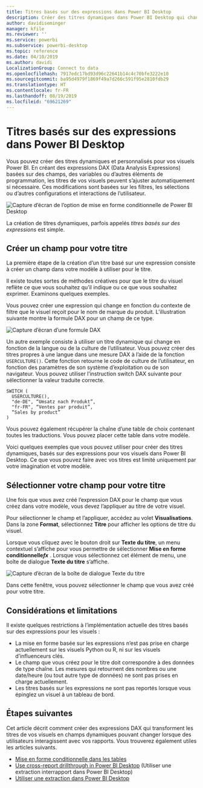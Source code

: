```yaml
---
title: Titres basés sur des expressions dans Power BI Desktop
description: Créer des titres dynamiques dans Power BI Desktop qui changent en fonction d’expressions de programmation à l’aide de la mise en forme de programmation conditionnelle
author: davidiseminger
manager: kfile
ms.reviewer: ''
ms.service: powerbi
ms.subservice: powerbi-desktop
ms.topic: reference
ms.date: 04/10/2019
ms.author: davidi
LocalizationGroup: Connect to data
ms.openlocfilehash: 7917edc17bd93d96c22641b14c4c70bfe3222e10
ms.sourcegitcommit: ba95d4979f1869f49a7d266c591f95e2810fdb29
ms.translationtype: HT
ms.contentlocale: fr-FR
ms.lasthandoff: 08/19/2019
ms.locfileid: "69621269"
---
```

# <a name="expression-based-titles-in-power-bi-desktop"></a>Titres basés sur des expressions dans Power BI Desktop

Vous pouvez créer des titres dynamiques et personnalisés pour vos visuels Power BI. En créant des expressions DAX (Data Analysis Expressions) basées sur des champs, des variables ou d’autres éléments de programmation, les titres de vos visuels peuvent s’ajuster automatiquement si nécessaire. Ces modifications sont basées sur les filtres, les sélections ou d’autres configurations et interactions de l’utilisateur.

![Capture d’écran de l’option de mise en forme conditionnelle de Power BI Desktop](media/desktop-conditional-formatting-visual-titles/expression-based-title-01.png)

La création de titres dynamiques, parfois appelés *titres basés sur des expressions* est simple. 

## <a name="create-a-field-for-your-title"></a>Créer un champ pour votre titre

La première étape de la création d’un titre basé sur une expression consiste à créer un champ dans votre modèle à utiliser pour le titre. 

Il existe toutes sortes de méthodes créatives pour que le titre du visuel reflète ce que vous souhaitez qu’il indique ou ce que vous souhaitez exprimer. Examinons quelques exemples.

Vous pouvez créer une expression qui change en fonction du contexte de filtre que le visuel reçoit pour le nom de marque du produit. L’illustration suivante montre la formule DAX pour un champ de ce type.

![Capture d’écran d’une formule DAX](media/desktop-conditional-formatting-visual-titles/expression-based-title-02.png)

Un autre exemple consiste à utiliser un titre dynamique qui change en fonction de la langue ou de la culture de l’utilisateur. Vous pouvez créer des titres propres à une langue dans une mesure DAX à l’aide de la fonction `USERCULTURE()`. Cette fonction retourne le code de culture de l’utilisateur, en fonction des paramètres de son système d’exploitation ou de son navigateur. Vous pouvez utiliser l’instruction switch DAX suivante pour sélectionner la valeur traduite correcte. 

```
SWITCH (
  USERCULTURE(),
  "de-DE", “Umsatz nach Produkt”,
  "fr-FR", “Ventes par produit”,
  “Sales by product”
)
```

Vous pouvez également récupérer la chaîne d’une table de choix contenant toutes les traductions. Vous pouvez placer cette table dans votre modèle. 

Voici quelques exemples que vous pouvez utiliser pour créer des titres dynamiques, basés sur des expressions pour vos visuels dans Power BI Desktop. Ce que vous pouvez faire avec vos titres est limité uniquement par votre imagination et votre modèle.


## <a name="select-your-field-for-your-title"></a>Sélectionner votre champ pour votre titre

Une fois que vous avez créé l’expression DAX pour le champ que vous créez dans votre modèle, vous devez l’appliquer au titre de votre visuel.

Pour sélectionner le champ et l’appliquer, accédez au volet **Visualisations**. Dans la zone **Format**, sélectionnez **Titre** pour afficher les options de titre du visuel. 

Lorsque vous cliquez avec le bouton droit sur **Texte du titre**, un menu contextuel s’affiche pour vous permettre de sélectionner **Mise en forme conditionnelle<em>fx</em>** . Lorsque vous sélectionnez cet élément de menu, une boîte de dialogue **Texte du titre** s’affiche. 

![Capture d’écran de la boîte de dialogue Texte du titre](media/desktop-conditional-formatting-visual-titles/expression-based-title-02b.png)

Dans cette fenêtre, vous pouvez sélectionner le champ que vous avez créé pour votre titre.

## <a name="limitations-and-considerations"></a>Considérations et limitations

Il existe quelques restrictions à l’implémentation actuelle des titres basés sur des expressions pour les visuels :

* La mise en forme basée sur les expressions n’est pas prise en charge actuellement sur les visuels Python ou R, ni sur les visuels d’influenceurs clés.
* Le champ que vous créez pour le titre doit correspondre à des données de type chaîne. Les mesures qui retournent des nombres ou une date/heure (ou tout autre type de données) ne sont pas prises en charge actuellement.
* Les titres basés sur les expressions ne sont pas reportés lorsque vous épinglez un visuel à un tableau de bord.

## <a name="next-steps"></a>Étapes suivantes

Cet article décrit comment créer des expressions DAX qui transforment les titres de vos visuels en champs dynamiques pouvant changer lorsque des utilisateurs interagissent avec vos rapports. Vous trouverez également utiles les articles suivants.

* [Mise en forme conditionnelle dans les tables](desktop-conditional-table-formatting.md)
* [Use cross-report drillthrough in Power BI Desktop](desktop-cross-report-drill-through.md) (Utiliser une extraction interrapport dans Power BI Desktop)
* [Utiliser une extraction dans Power BI Desktop](desktop-drillthrough.md)
